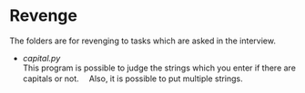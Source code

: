 # Revenge
  
  The folders are for revenging to tasks which are asked in the interview.

  * *capital.py*  
  This program is possible to judge the strings which you enter if there are capitals or not.
　Also, it is possible to put multiple strings.

